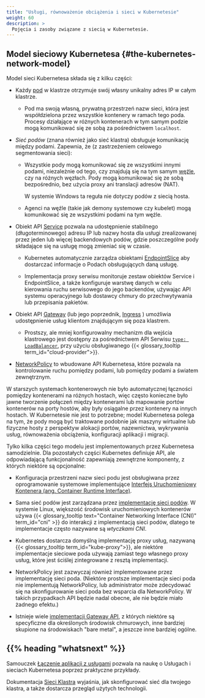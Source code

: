 ```yaml
---
title: "Usługi, równoważenie obciążenia i sieci w Kubernetesie"
weight: 60
description: >
  Pojęcia i zasoby związane z siecią w Kubernetesie.
---
```


## Model sieciowy Kubernetesa {#the-kubernetes-network-model}

Model sieci Kubernetesa składa się z kilku części:

* Każdy [pod](/docs/concepts/workloads/pods/) w klastrze otrzymuje
  swój własny unikalny adres IP w całym klastrze.

  * Pod ma swoją własną, prywatną przestrzeń nazw sieci, która jest
    współdzielona przez wszystkie kontenery w ramach tego
    poda. Procesy działające w różnych kontenerach w tym samym
    podzie mogą komunikować się ze sobą za pośrednictwem `localhost`.

* _Sieć podów_ (znana również jako sieć klastra) obsługuje komunikację
  między podami. Zapewnia, że (z zastrzeżeniem celowego segmentowania sieci):

  * Wszystkie pody mogą komunikować się ze wszystkimi innymi podami,
    niezależnie od tego, czy znajdują się na tym samym
    [węźle](/docs/concepts/architecture/nodes/), czy na różnych węzłach. Pody mogą
    komunikować się ze sobą bezpośrednio, bez użycia proxy ani translacji adresów (NAT).

    W systemie Windows ta reguła nie dotyczy podów z siecią hosta.

  * Agenci na węźle (takie jak demony systemowe czy
    kubelet) mogą komunikować się ze wszystkimi podami na tym węźle.

* Obiekt API [Service](/docs/concepts/services-networking/service/)
  pozwala na udostępnienie stabilnego (długoterminowego) adresu IP lub nazwy
  hosta dla usługi zrealizowanej przez jeden lub więcej backendowych podów, gdzie
  poszczególne pody składające się na usługę mogą zmieniać się w czasie.

  * Kubernetes automatycznie zarządza obiektami
    [EndpointSlice](/docs/concepts/services-networking/endpoint-slices/) aby
    dostarczać informacje o Podach obsługujących daną usługę.

  * Implementacja proxy serwisu monitoruje zestaw obiektów Service i EndpointSlice,
    a także konfiguruje warstwę danych w celu
    kierowania ruchu serwisowego do jego backendów, używając API systemu
    operacyjnego lub dostawcy chmury do przechwytywania lub przepisania pakietów.

* Obiekt API [Gateway](/docs/concepts/services-networking/gateway/)
  (lub jego poprzednik, [Ingress](/docs/concepts/services-networking/ingress/)
  ) umożliwia udostępnienie usług klientom znajdującym się poza klastrem.

  * Prostszy, ale mniej konfigurowalny mechanizm dla wejścia
    klastrowego jest dostępny za pośrednictwem API Serwisu
    [`type: LoadBalancer`](/docs/concepts/services-networking/service/#loadbalancer),
    przy użyciu obsługiwanego {{< glossary_tooltip term_id="cloud-provider">}}.

* [NetworkPolicy](/docs/concepts/services-networking/network-policies)
  to wbudowane API Kubernetesa, które pozwala na
  kontrolowanie ruchu pomiędzy podami, lub pomiędzy podami a światem zewnętrznym.

W starszych systemach kontenerowych nie było automatycznej łączności pomiędzy
kontenerami na różnych hostach, więc często konieczne było jawne
tworzenie połączeń między kontenerami lub mapowanie portów
kontenerów na porty hostów, aby były osiągalne przez kontenery na
innych hostach. W Kubernetesie nie jest to potrzebne; model Kubernetesa
polega na tym, że pody mogą być traktowane podobnie jak maszyny
wirtualne lub fizyczne hosty z perspektyw alokacji portów, nazewnictwa,
wykrywania usług, równoważenia obciążenia, konfiguracji aplikacji i migracji.

Tylko kilka części tego modelu jest implementowanych
przez Kubernetesa samodzielnie. Dla pozostałych części
Kubernetes definiuje API, ale odpowiadającą funkcjonalność
zapewniają zewnętrzne komponenty, z których niektóre są opcjonalne:

* Konfiguracja przestrzeni nazw sieci podu jest obsługiwana przez oprogramowanie systemowe implementujące
  [Interfejs Uruchomieniowy Kontenera (ang. Container Runtime Interface)](/docs/concepts/architecture/cri.md).

* Sama sieć podów jest zarządzana przez
  [implementację sieci podów](/docs/concepts/cluster-administration/addons/#networking-and-network-policy).
  W systemie Linux, większość środowisk
  uruchomieniowych kontenerów używa {{< glossary_tooltip text="Container Networking Interface (CNI)" term_id="cni" >}}
  do interakcji z implementacją sieci
  podów, dlatego te implementacje często nazywane są _wtyczkami CNI_.

* Kubernetes dostarcza domyślną implementację proxy usług,
  nazywaną {{< glossary_tooltip term_id="kube-proxy">}}, ale
  niektóre implementacje sieciowe poda używają zamiast tego własnego
  proxy usług, które jest ściślej zintegrowane z resztą implementacji.

* NetworkPolicy jest zazwyczaj również implementowane przez
  implementację sieci poda. (Niektóre prostsze implementacje sieci poda nie
  implementują NetworkPolicy, lub administrator może zdecydować się na
  skonfigurowanie sieci poda bez wsparcia dla NetworkPolicy. W takich
  przypadkach API będzie nadal obecne, ale nie będzie miało żadnego efektu.)

* Istnieje wiele [implementacji Gateway API](https://gateway-api.sigs.k8s.io/implementations/),
  z których niektóre są specyficzne dla określonych środowisk
  chmurowych, inne bardziej skupione na środowiskach "bare metal", a jeszcze inne bardziej ogólne.

## {{% heading "whatsnext" %}}

Samouczek [Łączenie aplikacji z usługami](/docs/tutorials/services/connect-applications-service/)
pozwala na naukę o Usługach i sieciach Kubernetesa poprzez praktyczne przykłady.

Dokumentacja [Sieci Klastra](/docs/concepts/cluster-administration/networking/) wyjaśnia, jak
skonfigurować sieć dla twojego klastra, a także dostarcza przegląd użytych technologii.

